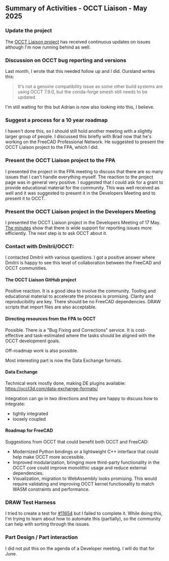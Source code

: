 ## Summary of Activities - OCCT Liaison - May 2025

### Update the project

The [OCCT Liaison project](https://github.com/orgs/FreeCAD/projects/32/views/1?layout=table) has
received continuous updates on issues although I'm now running behind as well.

### Discussion on OCCT bug reporting and versions

Last month, I wrote that this needed follow up and I did.  Oursland writes this:

> It's not a genuine compatibility issue as some other build systems are using OCCT 7.9.0, but the conda-forge smesh still needs to be updated.

I'm still waiting for this but Adrian is now also looking into this, I believe.

### Suggest a process for a 10 year roadmap

I haven't done this, so I should still hold another meeting with a slightly
larger group of people.  I discussed this briefly with Brad now that he's
working on the FreeCAD Professional Network.  He suggested to present the OCCT
Liaison project to the FPA, which I did.

### Present the OCCT Liaison project to the FPA

I presented the project in the FPA meeting to discuss that there are so many
issues that I can't handle everything myself.  The reaction to the project page
was in general very positive.  I suggested that I could ask for a grant to
provide educational material for the community.  This was well received as well
and it was suggested to present it in the Developers Meeting and to present it
to OCCT.

### Present the OCCT Liaison project in the Developers Meeting

I presented the OCCT Liaison project in the Developers Meeting of 17 May.  [The
minutes](https://github.com/FreeCAD/FreeCAD-developer-meetings/blob/main/Minutes/minutes-2025-05-17.md#4-open-cascade-occ-liaison-update)
show that there is wide support for reporting issues more efficiently.  The
next step is to ask OCCT about it.

### Contact with Dmitrii/OCCT:

I contacted Dmitrii with various questions.  I got a positive answer where
Dmitrii is happy to see this level of collaboration between the FreeCAD and
OCCT communities.

#### The OCCT Liaison GitHub project

Positive reaction.  It is a good idea to involve the community.  Tooling and
educational material to accelerate the process is promising.  Clarity and
reproducibility are key.  There should be no FreeCAD dependencies.  DRAW
scripts that import files are also acceptable.

#### Directing resources from the FPA to OCCT

Possible.  There is a "Bug Fixing and Corrections" service.  It is
cost-effective and task-estimated where the tasks should be aligned with the
OCCT development goals.

Off-roadmap work is also possible.

Most interesting part is now the Data Exchange formats.

#### Data Exchange

Technical work mostly done, making DE plugins available: https://occt3d.com/data-exchange-formats/

Integration can go in two directions and they are happy to discuss how to integrate:
- tightly integrated
- loosely coupled

#### Roadmap for FreeCAD

Suggestions from OCCT that could benefit both OCCT and FreeCAD:
- Modernized Python bindings or a lightweight C++ interface that could help make OCCT more accessible.
- Improved modularization, bringing more third-party functionality in the OCCT
  core could improve monolithic usage and reduce external dependencies.
- Visualization, migration to WebAssembly looks promising.  This would require
  validating and improving OCCT kernel functionality to match WASM constraints
  and performance.

### DRAW Test Harness

I tried to create a test for
[#11654](https://github.com/FreeCAD/FreeCAD/issues/11654) but I failed to
complete it.  While doing this, I'm trying to learn about how to automate this
(partially), so the community can help with sorting through the issues.

### Part Design / Part interaction

I did not put this on the agenda of a Developer meeting.  I will do that for
June.
